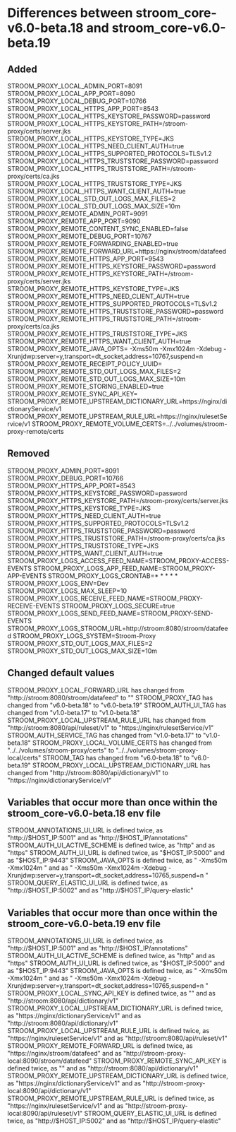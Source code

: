 # Differences between stroom_core-v6.0-beta.18 and stroom_core-v6.0-beta.19

## Added

STROOM_PROXY_LOCAL_ADMIN_PORT=8091
STROOM_PROXY_LOCAL_APP_PORT=8090
STROOM_PROXY_LOCAL_DEBUG_PORT=10766
STROOM_PROXY_LOCAL_HTTPS_APP_PORT=8543
STROOM_PROXY_LOCAL_HTTPS_KEYSTORE_PASSWORD=password
STROOM_PROXY_LOCAL_HTTPS_KEYSTORE_PATH=/stroom-proxy/certs/server.jks
STROOM_PROXY_LOCAL_HTTPS_KEYSTORE_TYPE=JKS
STROOM_PROXY_LOCAL_HTTPS_NEED_CLIENT_AUTH=true
STROOM_PROXY_LOCAL_HTTPS_SUPPORTED_PROTOCOLS=TLSv1.2
STROOM_PROXY_LOCAL_HTTPS_TRUSTSTORE_PASSWORD=password
STROOM_PROXY_LOCAL_HTTPS_TRUSTSTORE_PATH=/stroom-proxy/certs/ca.jks
STROOM_PROXY_LOCAL_HTTPS_TRUSTSTORE_TYPE=JKS
STROOM_PROXY_LOCAL_HTTPS_WANT_CLIENT_AUTH=true
STROOM_PROXY_LOCAL_STD_OUT_LOGS_MAX_FILES=2
STROOM_PROXY_LOCAL_STD_OUT_LOGS_MAX_SIZE=10m
STROOM_PROXY_REMOTE_ADMIN_PORT=9091
STROOM_PROXY_REMOTE_APP_PORT=9090
STROOM_PROXY_REMOTE_CONTENT_SYNC_ENABLED=false
STROOM_PROXY_REMOTE_DEBUG_PORT=10767
STROOM_PROXY_REMOTE_FORWARDING_ENABLED=true
STROOM_PROXY_REMOTE_FORWARD_URL=https://nginx/stroom/datafeed
STROOM_PROXY_REMOTE_HTTPS_APP_PORT=9543
STROOM_PROXY_REMOTE_HTTPS_KEYSTORE_PASSWORD=password
STROOM_PROXY_REMOTE_HTTPS_KEYSTORE_PATH=/stroom-proxy/certs/server.jks
STROOM_PROXY_REMOTE_HTTPS_KEYSTORE_TYPE=JKS
STROOM_PROXY_REMOTE_HTTPS_NEED_CLIENT_AUTH=true
STROOM_PROXY_REMOTE_HTTPS_SUPPORTED_PROTOCOLS=TLSv1.2
STROOM_PROXY_REMOTE_HTTPS_TRUSTSTORE_PASSWORD=password
STROOM_PROXY_REMOTE_HTTPS_TRUSTSTORE_PATH=/stroom-proxy/certs/ca.jks
STROOM_PROXY_REMOTE_HTTPS_TRUSTSTORE_TYPE=JKS
STROOM_PROXY_REMOTE_HTTPS_WANT_CLIENT_AUTH=true
STROOM_PROXY_REMOTE_JAVA_OPTS= -Xms50m -Xmx1024m -Xdebug -Xrunjdwp:server=y,transport=dt_socket,address=10767,suspend=n 
STROOM_PROXY_REMOTE_RECEIPT_POLICY_UUID=
STROOM_PROXY_REMOTE_STD_OUT_LOGS_MAX_FILES=2
STROOM_PROXY_REMOTE_STD_OUT_LOGS_MAX_SIZE=10m
STROOM_PROXY_REMOTE_STORING_ENABLED=true
STROOM_PROXY_REMOTE_SYNC_API_KEY=
STROOM_PROXY_REMOTE_UPSTREAM_DICTIONARY_URL=https://nginx/dictionaryService/v1
STROOM_PROXY_REMOTE_UPSTREAM_RULE_URL=https://nginx/rulesetService/v1
STROOM_PROXY_REMOTE_VOLUME_CERTS=../../volumes/stroom-proxy-remote/certs

## Removed

STROOM_PROXY_ADMIN_PORT=8091
STROOM_PROXY_DEBUG_PORT=10766
STROOM_PROXY_HTTPS_APP_PORT=8543
STROOM_PROXY_HTTPS_KEYSTORE_PASSWORD=password
STROOM_PROXY_HTTPS_KEYSTORE_PATH=/stroom-proxy/certs/server.jks
STROOM_PROXY_HTTPS_KEYSTORE_TYPE=JKS
STROOM_PROXY_HTTPS_NEED_CLIENT_AUTH=true
STROOM_PROXY_HTTPS_SUPPORTED_PROTOCOLS=TLSv1.2
STROOM_PROXY_HTTPS_TRUSTSTORE_PASSWORD=password
STROOM_PROXY_HTTPS_TRUSTSTORE_PATH=/stroom-proxy/certs/ca.jks
STROOM_PROXY_HTTPS_TRUSTSTORE_TYPE=JKS
STROOM_PROXY_HTTPS_WANT_CLIENT_AUTH=true
STROOM_PROXY_LOGS_ACCESS_FEED_NAME=STROOM_PROXY-ACCESS-EVENTS
STROOM_PROXY_LOGS_APP_FEED_NAME=STROOM_PROXY-APP-EVENTS
STROOM_PROXY_LOGS_CRONTAB=* * * * *
STROOM_PROXY_LOGS_ENV=Dev
STROOM_PROXY_LOGS_MAX_SLEEP=10
STROOM_PROXY_LOGS_RECEIVE_FEED_NAME=STROOM_PROXY-RECEIVE-EVENTS
STROOM_PROXY_LOGS_SECURE=true
STROOM_PROXY_LOGS_SEND_FEED_NAME=STROOM_PROXY-SEND-EVENTS
STROOM_PROXY_LOGS_STROOM_URL=http://stroom:8080/stroom/datafeed
STROOM_PROXY_LOGS_SYSTEM=Stroom-Proxy
STROOM_PROXY_STD_OUT_LOGS_MAX_FILES=2
STROOM_PROXY_STD_OUT_LOGS_MAX_SIZE=10m

## Changed default values

STROOM_PROXY_LOCAL_FORWARD_URL has changed from "http://stroom:8080/stroom/datafeed" to ""
STROOM_PROXY_TAG has changed from "v6.0-beta.18" to "v6.0-beta.19"
STROOM_AUTH_UI_TAG has changed from "v1.0-beta.17" to "v1.0-beta.18"
STROOM_PROXY_LOCAL_UPSTREAM_RULE_URL has changed from "http://stroom:8080/api/ruleset/v1" to "https://nginx/rulesetService/v1"
STROOM_AUTH_SERVICE_TAG has changed from "v1.0-beta.17" to "v1.0-beta.18"
STROOM_PROXY_LOCAL_VOLUME_CERTS has changed from "../../volumes/stroom-proxy/certs" to "../../volumes/stroom-proxy-local/certs"
STROOM_TAG has changed from "v6.0-beta.18" to "v6.0-beta.19"
STROOM_PROXY_LOCAL_UPSTREAM_DICTIONARY_URL has changed from "http://stroom:8080/api/dictionary/v1" to "https://nginx/dictionaryService/v1"

## Variables that occur more than once within the stroom_core-v6.0-beta.18 env file

STROOM_ANNOTATIONS_UI_URL is defined twice, as "http://$HOST_IP:5001" and as "http://$HOST_IP/annotations"
STROOM_AUTH_UI_ACTIVE_SCHEME is defined twice, as "http" and as "https"
STROOM_AUTH_UI_URL is defined twice, as "$HOST_IP:5000" and as "$HOST_IP:9443"
STROOM_JAVA_OPTS is defined twice, as " -Xms50m -Xmx1024m " and as " -Xms50m -Xmx1024m -Xdebug -Xrunjdwp:server=y,transport=dt_socket,address=10765,suspend=n "
STROOM_QUERY_ELASTIC_UI_URL is defined twice, as "http://$HOST_IP:5002" and as "http://$HOST_IP/query-elastic"

## Variables that occur more than once within the stroom_core-v6.0-beta.19 env file

STROOM_ANNOTATIONS_UI_URL is defined twice, as "http://$HOST_IP:5001" and as "http://$HOST_IP/annotations"
STROOM_AUTH_UI_ACTIVE_SCHEME is defined twice, as "http" and as "https"
STROOM_AUTH_UI_URL is defined twice, as "$HOST_IP:5000" and as "$HOST_IP:9443"
STROOM_JAVA_OPTS is defined twice, as " -Xms50m -Xmx1024m " and as " -Xms50m -Xmx1024m -Xdebug -Xrunjdwp:server=y,transport=dt_socket,address=10765,suspend=n "
STROOM_PROXY_LOCAL_SYNC_API_KEY is defined twice, as "" and as "http://stroom:8080/api/dictionary/v1"
STROOM_PROXY_LOCAL_UPSTREAM_DICTIONARY_URL is defined twice, as "https://nginx/dictionaryService/v1" and as "http://stroom:8080/api/dictionary/v1"
STROOM_PROXY_LOCAL_UPSTREAM_RULE_URL is defined twice, as "https://nginx/rulesetService/v1" and as "http://stroom:8080/api/ruleset/v1"
STROOM_PROXY_REMOTE_FORWARD_URL is defined twice, as "https://nginx/stroom/datafeed" and as "http://stroom-proxy-local:8090/stroom/datafeed"
STROOM_PROXY_REMOTE_SYNC_API_KEY is defined twice, as "" and as "http://stroom:8080/api/dictionary/v1"
STROOM_PROXY_REMOTE_UPSTREAM_DICTIONARY_URL is defined twice, as "https://nginx/dictionaryService/v1" and as "http://stroom-proxy-local:8090/api/dictionary/v1"
STROOM_PROXY_REMOTE_UPSTREAM_RULE_URL is defined twice, as "https://nginx/rulesetService/v1" and as "http://stroom-proxy-local:8090/api/ruleset/v1"
STROOM_QUERY_ELASTIC_UI_URL is defined twice, as "http://$HOST_IP:5002" and as "http://$HOST_IP/query-elastic"
